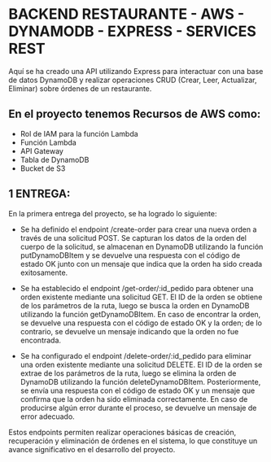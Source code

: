 # BACKEND RESTAURANTE - AWS - DYNAMODB - EXPRESS - SERVICES REST 

Aquí se ha creado una API utilizando Express para interactuar con una base de datos DynamoDB y realizar operaciones CRUD (Crear, Leer, Actualizar, Eliminar) sobre órdenes de un restaurante.

## En el proyecto tenemos Recursos de AWS como: 
- Rol de IAM para la función Lambda
- Función Lambda
- API Gateway
- Tabla de DynamoDB
- Bucket de S3

## 1 ENTREGA: 
En la primera entrega del proyecto, se ha logrado lo siguiente:

- Se ha definido el endpoint /create-order para crear una nueva orden a través de una solicitud POST. Se capturan los datos de la orden del cuerpo de la solicitud, se almacenan en DynamoDB utilizando la función putDynamoDBItem y se devuelve una respuesta con el código de estado OK junto con un mensaje que indica que la orden ha sido creada exitosamente.

- Se ha establecido el endpoint /get-order/:id_pedido para obtener una orden existente mediante una solicitud GET. El ID de la orden se obtiene de los parámetros de la ruta, luego se busca la orden en DynamoDB utilizando la función getDynamoDBItem. En caso de encontrar la orden, se devuelve una respuesta con el código de estado OK y la orden; de lo contrario, se devuelve un mensaje indicando que la orden no fue encontrada.

- Se ha configurado el endpoint /delete-order/:id_pedido para eliminar una orden existente mediante una solicitud DELETE. El ID de la orden se extrae de los parámetros de la ruta, luego se elimina la orden de DynamoDB utilizando la función deleteDynamoDBItem. Posteriormente, se envía una respuesta con el código de estado OK y un mensaje que confirma que la orden ha sido eliminada correctamente. En caso de producirse algún error durante el proceso, se devuelve un mensaje de error adecuado.

Estos endpoints permiten realizar operaciones básicas de creación, recuperación y eliminación de órdenes en el sistema, lo que constituye un avance significativo en el desarrollo del proyecto.
